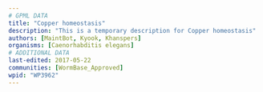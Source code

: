 ```yaml
---
# GPML DATA
title: "Copper homeostasis"
description: "This is a temporary description for Copper homeostasis"
authors: [MaintBot, Kyook, Khanspers]
organisms: [Caenorhabditis elegans]
# ADDITIONAL DATA
last-edited: 2017-05-22
communities: [WormBase_Approved]
wpid: "WP3962"
---
```

